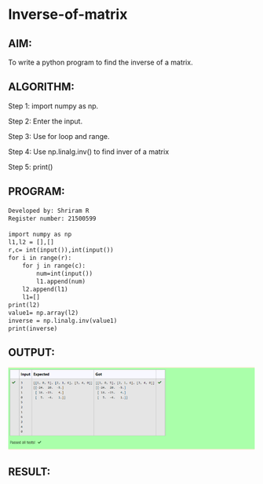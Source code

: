 # Inverse-of-matrix

## AIM:
To write a python program to find the inverse of a matrix.

## ALGORITHM:
Step 1:
import numpy as np.

Step 2:
Enter the input.

Step 3:
Use for loop and range.

Step 4:
Use np.linalg.inv() to find inver of a matrix

Step 5:
print()

## PROGRAM:
~~~
Developed by: Shriram R
Register number: 21500599

import numpy as np
l1,l2 = [],[]
r,c= int(input()),int(input())
for i in range(r):
    for j in range(c):
        num=int(input())
        l1.append(num)
    l2.append(l1)
    l1=[]
print(l2)
value1= np.array(l2)
inverse = np.linalg.inv(value1)
print(inverse)
~~~

## OUTPUT:
![output](inversematrix.png)

## RESULT:
